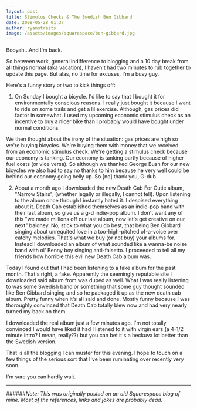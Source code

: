 ```yaml
---
layout: post
title: Stimulus Checks & The Swedish Ben Gibbard
date: 2008-05-28 01:37
author: ryanstraits
image: /assets/images/squarespace/ben-gibbard.jpg
---
```


Booyah...And I'm back.

So between work, general indifference to blogging and a 10 day break from all things normal (aka vacation), I haven't had two minutes to rub together to update this page. But alas, no time for excuses, I'm a busy guy.

Here's a funny story or two to kick things off:

 1. On Sunday I bought a bicycle. I'd like to say that I bought it for environmentally conscious reasons. I really just bought it because I want to ride on some trails and get a lil exercise. Although, gas prices did factor in somewhat. I used my upcoming economic stimulus check as an incentive to buy a nicer bike than I probably would have bought under normal conditions.

  We then thought about the irony of the situation: gas prices are high so we're buying bicycles. We're buying them with money that we received from an economic stimulus check. We're getting a stimulus check because our economy is tanking. Our economy is tanking partly because of higher fuel costs (or vice versa). So although we thanked George Bush for our new bicycles we also had to say no thanks to him because he very well could be behind our economy going belly up. So [no] thank you, G-dub.

 2. About a month ago I downloaded the new Death Cab For Cutie album, "Narrow Stairs", (whether legally or illegally, I cannot tell). Upon listening to the album once through I instantly hated it. I despised everything about it. Death Cab established themselves as an indie-pop band with their last album, so give us a g-d indie-pop album. I don't want any of this "we made millions off our last album, now let's get creative on our next" baloney. No, stick to what you do best, that being Ben Gibbard singing about unrequited love in a too-high-pitched of-a-voice over catchy melodies. That's what we buy (or not buy) your albums for. Instead I downloaded an album of what sounded like a wanna-be noise band with ol' Benny boy singing anti-falsetto. I proceeded to tell all my friends how horrible this evil new Death Cab album was.
 
  Today I found out that I had been listening to a fake album for the past month. That's right, a fake. Apparently the seemingly reputable site I downloaded said album from was duped as well. What I was really listening to was some Swedish band or something that some guy thought sounded like Ben Gibbard singing and so he packaged it up as the new death cab album. Pretty funny when it's all said and done. Mostly funny because I was thoroughly convinced that Death Cab totally blew now and had very nearly turned my back on them.
 
I downloaded the real album just a few minutes ago. I'm not totally convinced I would have liked it had I listened to it with virgin ears (a 4-1/2 minute intro? I mean, really??) but you can bet it's a heckuva lot better than the Swedish version.

That is all the blogging I can muster for this evening. I hope to touch on a few things of the serious sort that I've been ruminating over recently very soon.

I'm sure you can hardly wait. 

---

######*Note: This was originally posted on an old Squarespace blog of mine. Most of the references, links and jokes are probably dead.*
